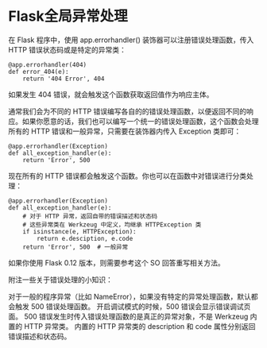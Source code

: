 # Flask全局异常处理

在 Flask 程序中，使用 app.errorhandler() 装饰器可以注册错误处理函数，传入 HTTP 错误状态码或是特定的异常类：
```
@app.errorhandler(404)
def error_404(e):
    return '404 Error', 404
```
如果发生 404 错误，就会触发这个函数获取返回值作为响应主体。

通常我们会为不同的 HTTP 错误编写各自的的错误处理函数，以便返回不同的响应。如果你愿意的话，我们也可以编写一个统一的错误处理函数，这个函数会处理所有的 HTTP 错误和一般异常，只需要在装饰器内传入 Exception 类即可：
```
@app.errorhandler(Exception)
def all_exception_handler(e):
    return 'Error', 500
```
现在所有的 HTTP 错误都会触发这个函数。你也可以在函数中对错误进行分类处理：
```
@app.errorhandler(Exception)
def all_exception_handler(e):
    # 对于 HTTP 异常，返回自带的错误描述和状态码
    # 这些异常类在 Werkzeug 中定义，均继承 HTTPException 类
    if isinstance(e, HTTPException):
        return e.desciption, e.code
    return 'Error', 500  # 一般异常
```
如果你使用 Flask 0.12 版本，则需要参考这个 SO 回答重写相关方法。

附注一些关于错误处理的小知识：

对于一般的程序异常（比如 NameError），如果没有特定的异常处理函数，默认都会触发 500 错误处理函数。
开启调试模式的时候，500 错误会显示错误调试页面。
500 错误发生时传入错误处理函数的是真正的异常对象，不是 Werkzeug 内置的 HTTP 异常类。
内置的 HTTP 异常类的 description 和 code 属性分别返回错误描述和状态码。
